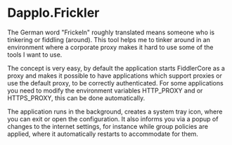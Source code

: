 Dapplo.Frickler
===============

The German word "Frickeln" roughly translated means someone who is tinkering or fiddling (around).
This tool helps me to tinker around in an environment where a corporate proxy makes it hard to use some of the tools I want to use.

The concept is very easy, by default the application starts FiddlerCore as a proxy and makes it possible to have applications which support proxies or use the default proxy, to be correctly authenticated.
For some applications you need to modify the environment variables HTTP_PROXY and or HTTPS_PROXY, this can be done automatically.

The application runs in the background, creates a system tray icon, where you can exit or open the configuration. It also informs you via a popup of changes to the internet settings, for instance while group policies are applied, where it automatically restarts to accommodate for them.